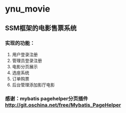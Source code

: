 # ynu_movie

## SSM框架的电影售票系统

### 实现的功能：
1.  用户登录注册
2.  管理员登录注册
3.  电影分页展示
4.  选座系统
5.  订单购票
6.  后台管理添加影厅电影

###  感谢：mybatis pagehelper分页插件 http://git.oschina.net/free/Mybatis_PageHelper

